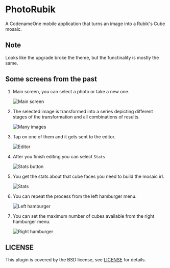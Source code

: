 # PhotoRubik

A CodenameOne mobile application that turns an image into a Rubik's Cube mosaic.


## Note

Looks like the upgrade broke the theme, but the functinality is mostly the same.


## Some screens from the past

1. Main screen, you can select a photo or take a new one.

    ![Main screen](images/1.png)

2. The selected image is transformed into a series depicting different stages
of the transformation and all combinations of results.

    ![Many images](images/2.png)

3. Tap on one of them and it gets sent to the editor.

    ![Editor](images/3.png)

4. After you finish editing you can select `Stats`

    ![Stats button](images/4.png)

5. You get the stats about that cube faces you need to build the mosaic irl.

    ![Stats](images/5.png)

6. You can repeat the process from the left hamburger menu.

    ![Left hamburger](images/6.png)

7. You can set the maximum number of cubes available from the right hamburger
menu.

    ![Right hamburger](images/7.png)


## LICENSE

This plugin is covered by the BSD license, see [LICENSE](LICENSE) for details.
